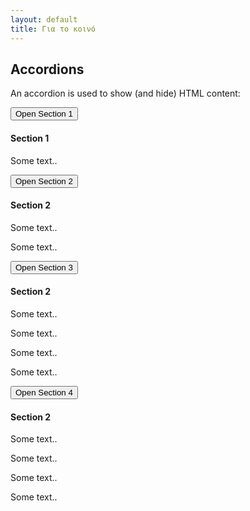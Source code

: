 ```yaml
---
layout: default
title: Για το κοινό
---
```



<div class="w3-container">

<h2>Accordions</h2>
<p>An accordion is used to show (and hide) HTML content:</p>
  
<button onclick="myFunction('Demo1')" class="w3-btn w3-block w3-black w3-left-align">Open Section 1</button>
<div id="Demo1" class="w3-container w3-hide">
  <h4>Section 1</h4>
  <p>Some text..</p>
</div>

<button onclick="myFunction('Demo2')" class="w3-btn w3-block w3-black w3-left-align">Open Section 2</button>
<div id="Demo2" class="w3-container w3-hide">
  <h4>Section 2</h4>
  <p>Some text..</p><p>Some text..</p>
</div>


<button onclick="myFunction('Demo3')" class="w3-btn w3-block w3-black w3-left-align">Open Section 3</button>
<div id="Demo3" class="w3-container w3-hide">
  <h4>Section 2</h4>
  <p>Some text..</p><p>Some text..</p><p>Some text..</p><p>Some text..</p>
</div>

<button onclick="myFunction('Demo4')" class="w3-btn w3-block w3-black w3-left-align">Open Section 4</button>
<div id="Demo3" class="w3-container w3-hide">
  <h4>Section 2</h4>
  <p>Some text..</p><p>Some text..</p><p>Some text..</p><p>Some text..</p>
</div>


</div>
<script>
function myFunction(id) {
    var x = document.getElementById(id);
    if (x.className.indexOf("w3-show") == -1) {
        x.className += " w3-show";
    } else { 
        x.className = x.className.replace(" w3-show", "");
    }
}
</script>
